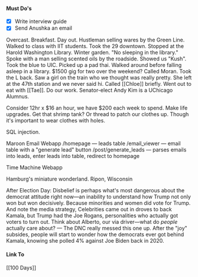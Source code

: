 #### Must Do's
- [x] Write interview guide
- [x] Send Anushka an email

Overcast. Breakfast. Day out. Hustleman selling wares by the Green Line. Walked to class with IIT students. Took the 29 downtown. Stopped at the Harold Washington Library. Winter garden. "No sleeping in the library." Spoke with a man selling scented oils by the roadside. Showed us "Kush". Took the blue to UIC. Picked up a pad thai. Walked around before falling asleep in a library. $1500 gig for two over the weekend? Called Moran. Took the L back. Saw a girl on the train who we thought was really pretty. She left at the 47th station and we never said hi. Called [[Chloe]] briefly. Went out to eat with [[Tae]]. Do our work. Senator-elect Andy Kim is a UChicago Alumnus. 

Consider 12hr x $16 an hour, we have $200 each week to spend. Make life upgrades. Get that shrimp tank? Or thread to patch our clothes up. Though it's important to wear clothes with holes.

SQL injection.

Maroon Email Webapp
/homepage — leads table
/email_viewer — email table with a "generate lead" button
/post/generate_leads — parses emails into leads, enter leads into table, redirect to homepage

Time Machine Webapp

Hamburg's miniature wonderland. 
Ripon, Wisconsin

After Election Day: Disbelief is perhaps what's most dangerous about the democrat attitude right now—an inability to understand how Trump not only won but won decisively. Because minorities and women did vote for Trump. And note the media strategy, Celebrities came out in droves to back Kamala, but Trump had the Joe Rogans, personalities who actually got voters to turn out. Think about Alberto, our via driver—what do *people* actually care about? — The DNC really messed this one up. After the "joy" subsides, people will start to wonder how the democrats ever got behind Kamala, knowing she polled 4% against Joe Biden back in 2020. 
#### Link To
[[100 Days]]
